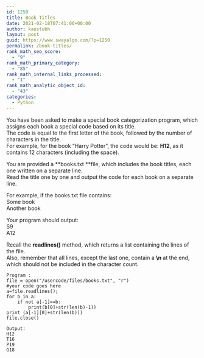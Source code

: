 ```yaml
---
id: 1250
title: Book Titles
date: 2021-02-18T07:41:06+00:00
author: kaustubh
layout: post
guid: https://www.swayalgo.com/?p=1250
permalink: /book-titles/
rank_math_seo_score:
  - "9"
rank_math_primary_category:
  - "85"
rank_math_internal_links_processed:
  - "1"
rank_math_analytic_object_id:
  - "43"
categories:
  - Python
---
```

You have been asked to make a special book categorization program, which assigns each book a special code based on its title.  
The code is equal to the first letter of the book, followed by the number of characters in the title.  
For example, for the book &#8220;Harry Potter&#8221;, the code would be: **H12**, as it contains 12 characters (including the space).  
  
You are provided a **books.txt **file, which includes the book titles, each one written on a separate line.  
Read the title one by one and output the code for each book on a separate line.  
  
For example, if the books.txt file contains:  
Some book  
Another book  
  
Your program should output:  
S9  
A12

<div class="wp-block-coblocks-alert is-style-success" style="background-color:;color:">
  <p class="wp-block-coblocks-alert__title">
    Recall the <strong>readlines()</strong> method, which returns a list containing the lines of the file.<br />Also, remember that all lines, except the last one, contain a <strong>\n</strong> at the end, which should not be included in the character count.
  </p>
</div>

<pre class="wp-block-code"><code>Program :
file = open("/usercode/files/books.txt", "r")
#your code goes here
a=file.readlines();
for b in a:
    if not a&#91;-1]==b:
        print(b&#91;0]+str(len(b)-1))
print (a&#91;-1]&#91;0]+str(len(b)))
file.close()</code></pre>

<pre class="wp-block-code"><code>Output:
H12
T16
P19
G18
</code></pre>